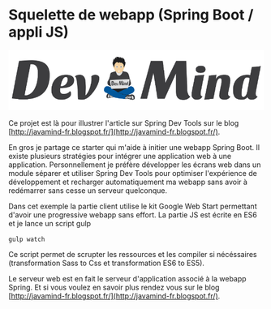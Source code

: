 # Squelette de webapp (Spring Boot / appli JS)

![Dev-Mind](dm-client/app/images/logo_new.png)

Ce projet est là pour illustrer l'article sur Spring Dev Tools sur le blog [http://javamind-fr.blogspot.fr/](http://javamind-fr.blogspot.fr/).

En gros je partage ce starter qui m'aide à initier une webapp Spring Boot. Il existe plusieurs stratégies pour intégrer une application web à une application. Personnellement je préfère développer les écrans web dans un module séparer et utiliser Spring Dev Tools pour optimiser l'expérience de développement et recharger automatiquement ma webapp sans avoir à redémarrer sans cesse un serveur quelconque.

Dans cet exemple la partie client utilise le kit Google Web Start permettant d'avoir une progressive webapp sans effort. La partie JS est écrite en ES6 et je lance un script gulp
```
gulp watch
```

Ce script permet de scrupter les ressources et les compiler si nécéssaires (transformation Sass to Css et transformation ES6 to ES5).

Le serveur web est en fait le serveur d'application associé à la webapp Spring. Et si vous voulez en savoir plus rendez vous sur le blog [http://javamind-fr.blogspot.fr/](http://javamind-fr.blogspot.fr/).
